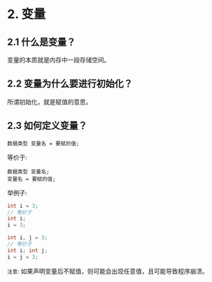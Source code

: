 # 2. 变量

## 2.1 什么是变量？
变量的本质就是内存中一段存储空间。

## 2.2 变量为什么要进行初始化？
所谓初始化，就是赋值的意思。

## 2.3 如何定义变量？
```
数据类型 变量名 = 要赋的值;
```

等价于:

```
数据类型 变量名;
变量名 = 要赋的值;
```

举例子:
```c
int i = 3;
// 等价于
int i;
i = 3;

int i, j = 3;
// 等价于
int i; int j;
i = j = 3;
```

`注意`: 如果声明变量后不赋值，则可能会出现任意值，且可能导致程序崩溃。